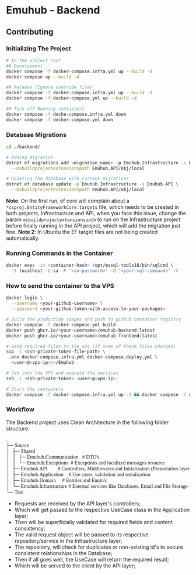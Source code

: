﻿# Emuhub - Backend
## Contributing
### Initializing The Project
```bash
# In the project root
## Development 
docker compose -f docker-compose.infra.yml up --build -d
docker compose up --build -d

## Release (Ignore override file)
docker compose -f docker-compose.infra.yml up --build -d
docker compose -f docker-compose.yml up --build -d

## Turn off Running containers
docker compose -f docke-compose.infra.yml down
docker compose -f docker-compose.yml down
```

### Database Migrations
```bash
cd ./backend/

# Adding migration
dotnet ef migrations add <migration_name> -p Emuhub.Infrastructure -s Emuhub.API \
  --msbuildprojectextensionspath Emuhub.API/obj/local

# Updating the database with current migrations
dotnet ef database update -p Emuhub.Infrastructure -s Emuhub.API \
  --msbuildprojectextensionspath Emuhub.API/obj/local
```
**Note**: On the first run, ef core will complain about a `*csproj.EntityFrameworkCore.targets` file,
which needs to be created in both projects, Infrastructure and API, when you face this issue,
change the param `msbuildprojectextensionspath` to run on the Infrastructure project before
finally running in the API project, which will add the migration just fine.
**Note 2**: In Ubuntu the EF target files are not being created automatically.

### Running Commands in the Container
```bash
docker exec -it <container-hash> /opt/mssql-tools18/bin/sqlcmd \
  -S localhost -U sa -P '<sa-password>' -Q '<your-sql-command>' -C
```

### How to send the container to the VPS
```bash
docker login \
  --username <your-github-username> \
  --password <your-github-token-with-access-to-your-packages>

# Build the production images and push to github container registry
docker compose -f docker-compose.yml build
docker push ghcr.io/<your-username>/emuhub-backend:latest
docker push ghcr.io/<your-username>/emuhub-frontend:latest

# Send required files to the vps (If some of these files changed)
scp -i <ssh-private-token-file-path> \
 .env docker-compose.infra.yml docker-compose.deploy.yml \
  <user>@<vps-ip>:~/Emuhub

# Ssh into the VPS and execute the services
ssh -i <ssh-private-token> <user>@<vps-ip>

# Start the containers
docker compose -f docker-compose.infra.yml up -d && docker compose -f docker-compose.deploy.yml up -d
```

### Workflow
The Backend project uses Clean Architecture in the following folder structure:

<pre style="font-family: 'Cascadia Mono'">
.
├─ Source
│  ├─ Shared
│  │  ├─ Emuhub.Communication	# DTO's
│  │  └─ Emuhub.Exceptions	# Exceptions and localized messages resource
│  ├─ Emuhub.API		# Controllers, Middlewares and Initialization (Presentation layer)
│  ├─ Emuhub.Application	# Use cases, validation and serialization
│  ├─ Emuhub.Domain		# Entities and Enum's
│  └─ Emuhub.Infrastructure	# External services like Databases, Email and File Storage
└─ Test
</pre>

- Requests are received by the API layer's controllers;
- Which will get passed to the respective UseCase class in the Application layer;
- Then will be superficially validated for required fields and content consistency;
- The valid request object will be passed to its respective repository/service in the Infrastructure layer;
- The repository, will check for duplicates or non-existing id's to secure consistent relationships in the Database;
- Then if all goes well, the UseCase will return the required result;
- Which will be served to the client by the API layer;

